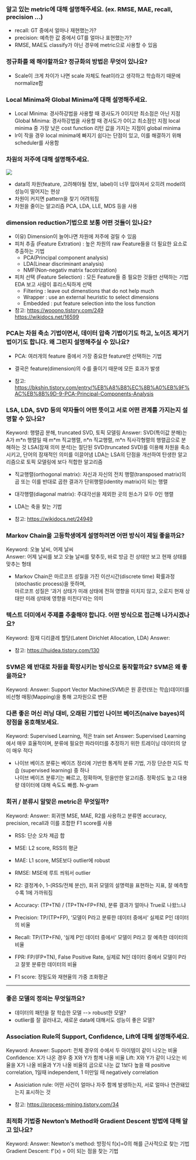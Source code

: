 ### 알고 있는 metric에 대해 설명해주세요. (ex. RMSE, MAE, recall, precision ...)

- recall: GT 중에서 얼마나 재현했는가?
- precision: 예측한 값 중에서 GT를 얼마나 표현했는가?
- RMSE, MAE도 classify가 아닌 경우에 metric으로 사용할 수 있음

### 정규화를 왜 해야할까요? 정규화의 방법은 무엇이 있나요?

- Scale이 크게 차이가 나면 scale 자체도 feat이라고 생각하고 학습하기 때문에 normalize함

### Local Minima와 Global Minima에 대해 설명해주세요.

- Local Minima: 경사하강법을 사용할 때 경사도가 0이지만 최소점은 아닌 지점
  Global Minima: 경사하강법을 사용할 때 경사도가 0이고 최소점인 지점
  local minima 중 가장 낮은 cost function 리턴 값을 가지는 지점이 global minima
- lr이 작을 경우 local minima에 빠지기 쉽다는 단점이 있고, 이를 해결하기 위해 scheduler를 사용함

### 차원의 저주에 대해 설명해주세요.

![](https://images.velog.io/images/hanlyang0522/post/b90eafb0-de2e-44d5-b867-21385cc59446/image.png)

- data의 차원(feature, 고려해야될 정보, label)이 너무 많아져서 오히려 model의 성능이 떨어지는 현상
- 차원이 커지면 pattern을 찾기 어려워짐
- 차원을 줄이는 알고리즘 PCA, LDA, LLE, MDS 등을 사용

### dimension reduction기법으로 보통 어떤 것들이 있나요?

- 이유) Dimension이 늘어나면 차원에 저주에 걸릴 수 있음
- 피처 추출 (Feature Extration) : 높은 차원의 raw Feature들을 더 필요한 요소로 추출하는 기법
  - PCA(Principal component analysis)
  - LDA(Linear discriminant analysis)
  - NMF(Non-negativ matrix facotrization)
- 피처 선택 (Feature Selection) : 모든 Feature들 중 필요한 것들만 선택하는 기법  
  EDA 보고 사람이 휴리스틱하게 선택
  - Filtering : leave out dimenstions that do not help much
  - Wrapper : use an external heuristic to select dimensions
  - Embedded : put feature selection into the loss function
- 참고: https://wooono.tistory.com/249  
  https://wikidocs.net/16599

### PCA는 차원 축소 기법이면서, 데이터 압축 기법이기도 하고, 노이즈 제거기법이기도 합니다. 왜 그런지 설명해주실 수 있나요?

- PCA: 여러개의 feature 중에서 가장 중요한 feature만 선택하는 기법
- 결국은 feature(dimension)의 수를 줄이기 때문에 모든 효과가 발생

- 참고: https://bkshin.tistory.com/entry/%EB%A8%B8%EC%8B%A0%EB%9F%AC%EB%8B%9D-9-PCA-Principal-Components-Analysis

### LSA, LDA, SVD 등의 약자들이 어떤 뜻이고 서로 어떤 관계를 가지는지 설명할 수 있나요?

Keyword: 행렬곱 분해, truncated SVD, 토픽 모델링
Answer: SVD(특이값 분해)는 A가 m\*n 행렬일 때 m\*m 직교행렬, n\*n 직교행렬, m\*n 직사각형렬의 행렬곱으로 분해하는 것
LSA(잠재 의미 분석)는 절단된 SVD(truncated SVD)를 이용해 차원을 축소시키고, 단어의 잠재적인 의미를 이끌어냄
LDA는 LSA의 단점을 개선하여 탄생한 알고리즘으로 토픽 모델링에 보다 적합한 알고리즘

- 직교행렬(orthogonal matrix): 자신과 자신의 전치 행렬(transposed matrix)의 곱 또는 이를 반대로 곱한 결과가 단위행렬(identity matrix)이 되는 행렬
- 대각행렬(diagonal matrix): 주대각선을 제외한 곳의 원소가 모두 0인 행렬
- LDA는 축을 찾는 기법

- 참고: https://wikidocs.net/24949

### Markov Chain을 고등학생에게 설명하려면 어떤 방식이 제일 좋을까요?

Keyword: 오늘 날씨, 어제 날씨  
Answer: 어제 날씨를 보고 오늘 날씨를 맞추듯, 바로 방금 전 상태만 보고 현재 상태를 맞추는 형태

- Markov Chain은 마르코프 성질을 가진 이산시간(discrete time) 확률과정(stochastic process)을 뜻하며,  
  마르코프 성질은 ‘과거 상태가 미래 상태에 전혀 영향을 미치지 않고, 오로지 현재 상태만 미래 상태에 영향을 미친다’라는 의미

### 텍스트 더미에서 주제를 추출해야 합니다. 어떤 방식으로 접근해 나가시겠나요?

Keyword: 잠재 디리클레 할당(Latent Dirichlet Allocation, LDA)
Answer:

- 참고: https://huidea.tistory.com/130

### SVM은 왜 반대로 차원을 확장시키는 방식으로 동작할까요? SVM은 왜 좋을까요?

Keyword:
Answer: Support Vector Machine(SVM)은 원 훈련(또는 학습)데이터를 비선형 매핑(Mapping)을 통해 고차원으로 변환

### 다른 좋은 머신 러닝 대비, 오래된 기법인 나이브 베이즈(naive bayes)의 장점을 옹호해보세요.

Keyword: Supervised Learning, 적은 train set
Answer: Supervised Learning에서 매우 효율적이며, 분류에 필요한 파라미터를 추정하기 위한 트레이닝 데이터의 양이 매우 적다

- 나이브 베이즈 분류는 베이즈 정리에 기반한 통계적 분류 기법, 가장 단순한 지도 학습 (supervised learning) 중 하나  
  나이브 베이즈 분류기는 빠르고, 정확하며, 믿을만한 알고리즘. 정확성도 높고 대용량 데이터에 대해 속도도 빠름.
  N-gram

### 회귀 / 분류시 알맞은 metric은 무엇일까?

Keyword:
Answer: 회귀엔 MSE, MAE, R2를 사용하고 분류엔 accuracy, precision, recall과 이를 조합한 F1 score를 사용

- RSS: 단순 오차 제곱 합
- MSE: L2 score, RSS의 평균
- MAE: L1 score, MSE보다 outlier에 robust
- RMSE: MSE에 루트 씌워서 outlier
- R2: 결정계수, 1-(RSS/전체 분산), 회귀 모델의 설명력을 표현하는 지표, 잘 예측할수록 1에 가까워짐

- Accuracy: (TP+TN) / (TP+TN+FP+FN), 분류 결과가 얼마나 True로 나왔느냐
- Precision: TP/(TP+FP), ‘모델이 P라고 분류한 데이터 중에서’ 실제로 P인 데이터의 비율
- Recall: TP/(TP+FN), ‘실제 P인 데이터 중에서’ 모델이 P라고 잘 예측한 데이터의 비율
- FPR: FP/(FP+TN), False Positive Rate, 실제로 N인 데이터 중에서 모델이 P라고 잘못 분류한 데이터의 비율
- F1 score: 정밀도와 재현율의 가중 조화평균

---

### 좋은 모델의 정의는 무엇일까요?

- 데이터의 패턴을 잘 학습한 모델 --> robust한 모델?
- outlier를 잘 걸러내고, 새로운 data에 대해서도 성능이 좋은 모델?

### Association Rule의 Support, Confidence, Lift에 대해 설명해주세요.

Keyword:
Answer: Support: 전체 경우의 수에서 두 아이템이 같이 나오는 비율
Confidence: X가 나온 경우 중 X와 Y가 함께 나올 비율
Lift: X와 Y가 같이 나오는 비율을 X가 나올 비율과 Y가 나올 비율의 곱으로 나눈 값
1보다 높을 때 positive correlation, 1일때 independent, 1 미만일 때 negatively correlation

- Assiciation rule: 어떤 사건이 얼마나 자주 함께 발생하는지, 서로 얼마나 연관돼있는지 표시하는 것

- 참고: https://process-mining.tistory.com/34

### 최적화 기법중 Newton’s Method와 Gradient Descent 방법에 대해 알고 있나요?

Keyword:
Answer: Newton's method: 방정식 f(x)=0의 해를 근사적으로 찾는 기법
Gradient Descent: f'(x) = 0이 되는 점을 찾는 기법
